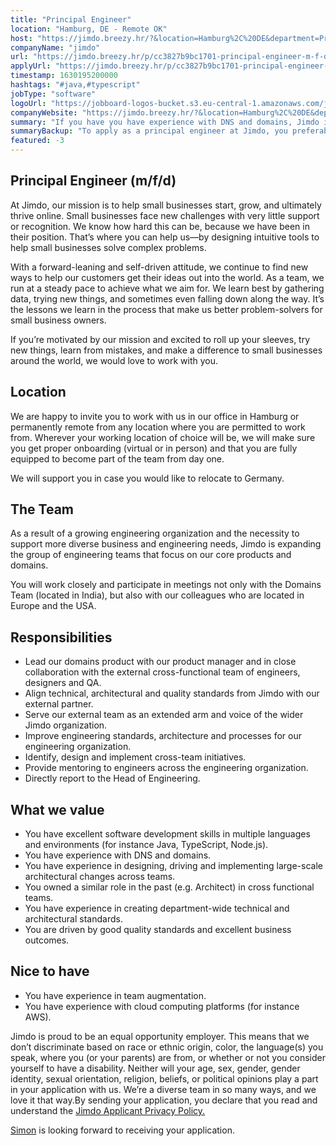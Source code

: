 ```yaml
---
title: "Principal Engineer"
location: "Hamburg, DE - Remote OK"
host: "https://jimdo.breezy.hr/?&location=Hamburg%2C%20DE&department=Product%20%26%20Engineering#positions"
companyName: "jimdo"
url: "https://jimdo.breezy.hr/p/cc3827b9bc1701-principal-engineer-m-f-d"
applyUrl: "https://jimdo.breezy.hr/p/cc3827b9bc1701-principal-engineer-m-f-d/apply"
timestamp: 1630195200000
hashtags: "#java,#typescript"
jobType: "software"
logoUrl: "https://jobboard-logos-bucket.s3.eu-central-1.amazonaws.com/jimdo"
companyWebsite: "https://jimdo.breezy.hr/?&location=Hamburg%2C%20DE&department=Product%20%26%20Engineering#positions"
summary: "If you have you have experience with DNS and domains, Jimdo is looking for someone with your knowledge."
summaryBackup: "To apply as a principal engineer at Jimdo, you preferably need to have some #qa, #java, #typescript."
featured: -3
---
```


## Principal Engineer (m/f/d)

At Jimdo, our mission is to help small businesses start, grow, and ultimately thrive online. Small businesses face new challenges with very little support or recognition. We know how hard this can be, because we have been in their position. That’s where you can help us—by designing intuitive tools to help small businesses solve complex problems.

With a forward-leaning and self-driven attitude, we continue to find new ways to help our customers get their ideas out into the world. As a team, we run at a steady pace to achieve what we aim for. We learn best by gathering data, trying new things, and sometimes even falling down along the way. It’s the lessons we learn in the process that make us better problem-solvers for small business owners.

If you’re motivated by our mission and excited to roll up your sleeves, try new things, learn from mistakes, and make a difference to small businesses around the world, we would love to work with you.

## Location

We are happy to invite you to work with us in our office in Hamburg or permanently remote from any location where you are permitted to work from. Wherever your working location of choice will be, we will make sure you get proper onboarding (virtual or in person) and that you are fully equipped to become part of the team from day one.

We will support you in case you would like to relocate to Germany.

## The Team

As a result of a growing engineering organization and the necessity to support more diverse business and engineering needs, Jimdo is expanding the group of engineering teams that focus on our core products and domains.

You will work closely and participate in meetings not only with the Domains Team (located in India), but also with our colleagues who are located in Europe and the USA.

## Responsibilities

*   Lead our domains product with our product manager and in close collaboration with the external cross-functional team of engineers, designers and QA.
*   Align technical, architectural and quality standards from Jimdo with our external partner.
*   Serve our external team as an extended arm and voice of the wider Jimdo organization.
*   Improve engineering standards, architecture and processes for our engineering organization.
*   Identify, design and implement cross-team initiatives.
*   Provide mentoring to engineers across the engineering organization.
*   Directly report to the Head of Engineering.

## What we value

*   You have excellent software development skills in multiple languages and environments (for instance Java, TypeScript, Node.js).
*   You have experience with DNS and domains.
*   You have experience in designing, driving and implementing large-scale architectural changes across teams.
*   You owned a similar role in the past (e.g. Architect) in cross functional teams.
*   You have experience in creating department-wide technical and architectural standards.
*   You are driven by good quality standards and excellent business outcomes.

## Nice to have

*   You have experience in team augmentation.
*   You have experience with cloud computing platforms (for instance AWS).

Jimdo is proud to be an equal opportunity employer. This means that we don’t discriminate based on race or ethnic origin, color, the language(s) you speak, where you (or your parents) are from, or whether or not you consider yourself to have a disability. Neither will your age, sex, gender, gender identity, sexual orientation, religion, beliefs, or political opinions play a part in your application with us. We’re a diverse team in so many ways, and we love it that way.By sending your application, you declare that you read and understand the [Jimdo Applicant Privacy Policy.](https://www.jimdo.com/info/privacy-applicants/?_ncr=true)

[Simon](https://www.linkedin.com/in/simon-gero-hartmann/) is looking forward to receiving your application.
